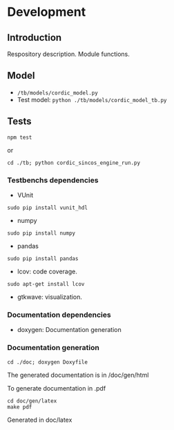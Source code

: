 
# Development

## Introduction

Respository description. Module functions.

## Model

- ```/tb/models/cordic_model.py```
- Test model: ```python ./tb/models/cordic_model_tb.py```

## Tests
```
npm test
```
or

```
cd ./tb; python cordic_sincos_engine_run.py
```

### Testbenchs dependencies

- VUnit
```
sudo pip install vunit_hdl
```
- numpy
```
sudo pip install numpy
```
- pandas
```
sudo pip install pandas
```
- lcov: code coverage.
```
sudo apt-get install lcov
```
- gtkwave: visualization.


### Documentation dependencies
- doxygen: Documentation generation

### Documentation generation

```
cd ./doc; doxygen Doxyfile
```
The generated documentation is in /doc/gen/html

To generate documentation in .pdf

```
cd doc/gen/latex
make pdf
```

Generated in doc/latex
